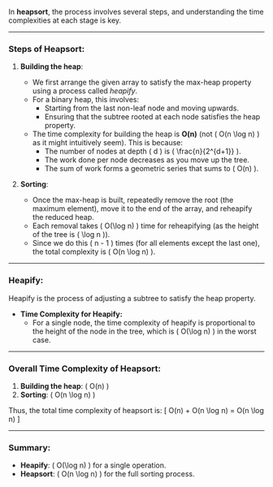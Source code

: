 In **heapsort**, the process involves several steps, and understanding the time complexities at each stage is key.

---

### **Steps of Heapsort:**

1. **Building the heap**:

   - We first arrange the given array to satisfy the max-heap property using a process called _heapify_.
   - For a binary heap, this involves:
     - Starting from the last non-leaf node and moving upwards.
     - Ensuring that the subtree rooted at each node satisfies the heap property.
   - The time complexity for building the heap is **O(n)** (not \( O(n \log n) \) as it might intuitively seem). This is because:
     - The number of nodes at depth \( d \) is \( \frac{n}{2^{d+1}} \).
     - The work done per node decreases as you move up the tree.
     - The sum of work forms a geometric series that sums to \( O(n) \).

2. **Sorting**:
   - Once the max-heap is built, repeatedly remove the root (the maximum element), move it to the end of the array, and reheapify the reduced heap.
   - Each removal takes \( O(\log n) \) time for reheapifying (as the height of the tree is \( \log n \)).
   - Since we do this \( n - 1 \) times (for all elements except the last one), the total complexity is \( O(n \log n) \).

---

### **Heapify:**

Heapify is the process of adjusting a subtree to satisfy the heap property.

- **Time Complexity for Heapify:**
  - For a single node, the time complexity of heapify is proportional to the height of the node in the tree, which is \( O(\log n) \) in the worst case.

---

### **Overall Time Complexity of Heapsort:**

1. **Building the heap**: \( O(n) \)
2. **Sorting**: \( O(n \log n) \)

Thus, the total time complexity of heapsort is:
\[
O(n) + O(n \log n) = O(n \log n)
\]

---

### **Summary:**

- **Heapify**: \( O(\log n) \) for a single operation.
- **Heapsort**: \( O(n \log n) \) for the full sorting process.
